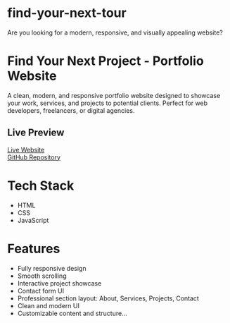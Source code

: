 # find-your-next-tour
Are you looking for a modern, responsive, and visually appealing website?
# Find Your Next Project - Portfolio Website

A clean, modern, and responsive portfolio website designed to showcase your work, services, and projects to potential clients. Perfect for web developers, freelancers, or digital agencies.

## Live Preview

[Live Website](https://monjurul-hoque33.github.io/find-your-next-tour/)  
[GitHub Repository](https://monjurul-hoque33.github.io/find-your-next-tour/)

# Tech Stack

- HTML 
- CSS  
- JavaScript

# Features

- Fully responsive design  
- Smooth scrolling  
- Interactive project showcase  
- Contact form UI  
- Professional section layout: About, Services, Projects, Contact  
- Clean and modern UI  
- Customizable content and structure...
